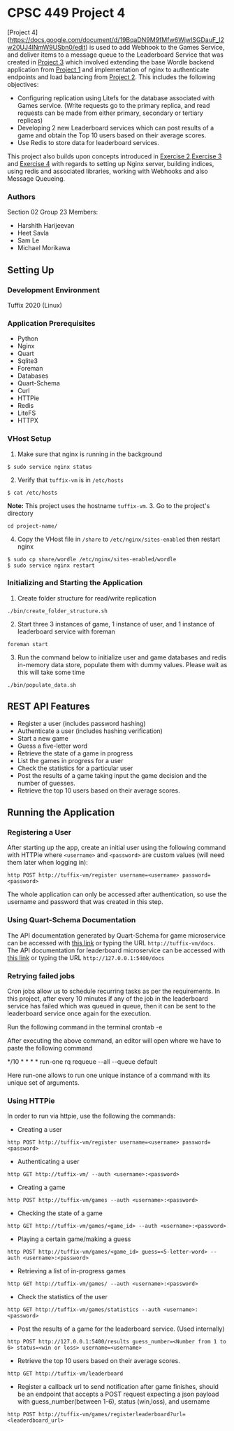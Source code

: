 # CPSC 449 Project 4
 [Project 4] (https://docs.google.com/document/d/19BqaDN9M9fMfw6WjwISGDauF_I2w20UJ4lNmW9USbn0/edit) is used to add Webhook to the Games Service, and deliver items to a message queue to the Leaderboard Service that was created in  [Project 3](https://docs.google.com/document/d/1OWltxCFRsd2s4khOdfwKLZ3vqF6dsJ087nyMn0klcQs/edit) which involved extending the base Wordle backend application from [Project 1](https://docs.google.com/document/d/14YzD8w5SpJk0DqizgrgyOsXvQ2-rrd-39RUSe2GNvz4/edit) and implementation of nginx to authenticate endpoints and load balancing from [Project 2](https://docs.google.com/document/d/1BXrmgSclvifgYWItGxxhZ72BrmiD5evXoRbA_uRP_jM/edit). This includes the following objectives:
- Configuring replication using Litefs for the database associated with Games service. (Write requests go to the primary replica, and read requests can be made from either primary, secondary or tertiary replicas)
- Developing 2 new Leaderboard services which can post results of a game and obtain the Top 10 users based on their average scores.
- Use Redis to store data for leaderboard services.

This project also builds upon concepts introduced in [Exercise 2](https://docs.google.com/document/d/1-tFBfCP2rhk5YFtXYpGD894Ghy4UY-J3o9Zs7abbS8c/edit),[Exercise 3](https://docs.google.com/document/d/14i8cpm7z1oFh5y5gmAkQ39AH3Pu8oWRr6B6TOziGYhY/edit) and [Exercise 4](https://docs.google.com/document/d/1GeF5txkEb3Jl0_YtnFKFh21xiDff1IJ54XC9Qydk3GE/edit) with regards to setting up Nginx server, building indices, using redis and associated libraries, working with Webhooks and also Message Queueing.

### Authors
Section 02
Group 23
Members:
- Harshith Harijeevan
- Heet Savla
- Sam Le
- Michael Morikawa

## Setting Up
### Development Environment 
Tuffix 2020 (Linux)

### Application Prerequisites
- Python
- Nginx
- Quart
- Sqlite3
- Foreman
- Databases
- Quart-Schema
- Curl
- HTTPie
- Redis
- LiteFS
- HTTPX

### VHost Setup
1. Make sure that nginx is running in the background
```
$ sudo service nginx status
```
2. Verify that `tuffix-vm` is in `/etc/hosts`
```
$ cat /etc/hosts
```
__Note:__ This project uses the hostname `tuffix-vm`. 
3. Go to the project's directory
```
cd project-name/
```

4. Copy the VHost file in `/share` to `/etc/nginx/sites-enabled` then restart nginx 
```
$ sudo cp share/wordle /etc/nginx/sites-enabled/wordle
$ sudo service nginx restart
```

### Initializing and Starting the Application
1. Create folder structure for read/write replication
```
./bin/create_folder_structure.sh
```
2. Start three 3 instances of game, 1 instance of user, and 1 instance of leaderboard service with foreman
```
foreman start
```
3. Run the command below to initialize user and game databases and redis in-memory data store, populate them with dummy values. Please wait as this will take some time
```
./bin/populate_data.sh
```


## REST API Features
- Register a user (includes password hashing)
- Authenticate a user (includes hashing verification)
- Start a new game
- Guess a five-letter word
- Retrieve the state of a game in progress
- List the games in progress for a user
- Check the statistics for a particular user
- Post the results of a game taking input the game decision and the number of guesses.
- Retrieve the top 10 users based on their average scores.

## Running the Application

### Registering a User
After starting up the app, create an initial user using the following command with HTTPie where `<username>` and `<password>` are custom values (will need them later when logging in):
```
http POST http://tuffix-vm/register username=<username> password=<password>
```
The whole application can only be accessed after authentication, so use the username and password that was created in this step.


### Using Quart-Schema Documentation
The API documentation generated by Quart-Schema for game microservice can be accessed with [this link](http://tuffix-vm/docs) or typing the URL `http://tuffix-vm/docs`. The API documentation for leaderboard microservice can be accessed with [this link](http://127.0.0.1:5400/docs) or typing the URL `http://127.0.0.1:5400/docs`

### Retrying failed jobs
Cron jobs allow us to schedule recurring tasks as per the requirements. In this project, after every 10 minutes if any of the job in the leaderboard service has failed which was queued in queue, then it can be sent to the leaderboard service once again for the execution.

Run the following command in the terminal
crontab -e

After executing the above command, an editor will open where we have to paste the following command

*/10 * * * * run-one rq requeue --all --queue default

Here run-one allows to run one unique instance of a command with its unique set of arguments.

### Using HTTPie
In order to run via httpie, use the following the commands:
- Creating a user
```
http POST http://tuffix-vm/register username=<username> password=<password>
```
- Authenticating a user
```
http GET http://tuffix-vm/ --auth <username>:<password>
```
- Creating a game 
```
http POST http://tuffix-vm/games --auth <username>:<password>
```
- Checking the state of a game 
```
http GET http://tuffix-vm/games/<game_id> --auth <username>:<password>
```
- Playing a certain game/making a guess
```
http POST http://tuffix-vm/games/<game_id> guess=<5-letter-word> --auth <username>:<password>
```
- Retrieving a list of in-progress games
```
http GET http://tuffix-vm/games/ --auth <username>:<password>
``` 
- Check the statistics of the user 
```
http GET http://tuffix-vm/games/statistics --auth <username>:<password>
```
- Post the results of a game for the leaderboard service. (Used internally)
```
http POST http://127.0.0.1:5400/results guess_number=<Number from 1 to 6> status=<win or loss> username=<username>
```
- Retrieve the top 10 users based on their average scores.
```
http GET http://tuffix-vm/leaderboard
```
- Register a callback url to send notification after game finishes, should be an endpoint that accepts a POST request expecting a json payload with guess_number(between 1-6), status (win,loss), and username
```
http POST http://tuffix-vm/games/registerleaderboard?url=<leaderdboard_url>
```